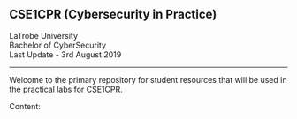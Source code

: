 ## CSE1CPR (Cybersecurity in Practice)
LaTrobe University  
Bachelor of CyberSecurity  
Last Update - 3rd August 2019  

---
Welcome to the primary repository for student resources that will be used in the practical labs for CSE1CPR.

Content:
